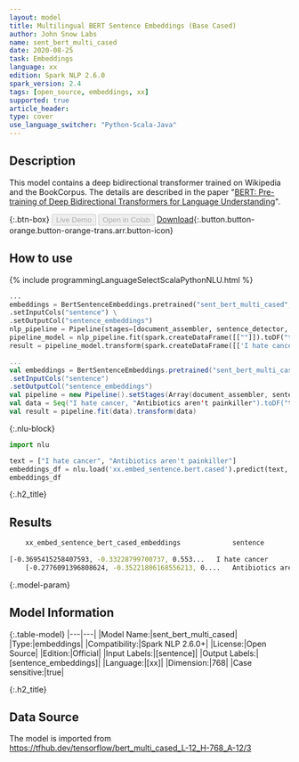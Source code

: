 ```yaml
---
layout: model
title: Multilingual BERT Sentence Embeddings (Base Cased)
author: John Snow Labs
name: sent_bert_multi_cased
date: 2020-08-25
task: Embeddings
language: xx
edition: Spark NLP 2.6.0
spark_version: 2.4
tags: [open_source, embeddings, xx]
supported: true
article_header:
type: cover
use_language_switcher: "Python-Scala-Java"
---
```


## Description
This model contains a deep bidirectional transformer trained on Wikipedia and the BookCorpus. The details are described in the paper "[BERT: Pre-training of Deep Bidirectional Transformers for Language Understanding](https://arxiv.org/abs/1810.04805)".

{:.btn-box}
<button class="button button-orange" disabled>Live Demo</button>
<button class="button button-orange" disabled>Open in Colab</button>
[Download](https://s3.amazonaws.com/auxdata.johnsnowlabs.com/public/models/sent_bert_multi_cased_xx_2.6.0_2.4_1598347692999.zip){:.button.button-orange.button-orange-trans.arr.button-icon}

## How to use

<div class="tabs-box" markdown="1">

{% include programmingLanguageSelectScalaPythonNLU.html %}

```python
...
embeddings = BertSentenceEmbeddings.pretrained("sent_bert_multi_cased", "xx") \
.setInputCols("sentence") \
.setOutputCol("sentence_embeddings")
nlp_pipeline = Pipeline(stages=[document_assembler, sentence_detector, tokenizer, embeddings])
pipeline_model = nlp_pipeline.fit(spark.createDataFrame([[""]]).toDF("text"))
result = pipeline_model.transform(spark.createDataFrame([['I hate cancer', "Antibiotics aren't painkiller"]], ["text"]))
```

```scala
...
val embeddings = BertSentenceEmbeddings.pretrained("sent_bert_multi_cased", "xx")
.setInputCols("sentence")
.setOutputCol("sentence_embeddings")
val pipeline = new Pipeline().setStages(Array(document_assembler, sentence_detector, tokenizer, embeddings))
val data = Seq("I hate cancer, "Antibiotics aren't painkiller").toDF("text")
val result = pipeline.fit(data).transform(data)
```

{:.nlu-block}
```python
import nlu

text = ["I hate cancer", "Antibiotics aren't painkiller"]
embeddings_df = nlu.load('xx.embed_sentence.bert.cased').predict(text, output_level='sentence')
embeddings_df
```

</div>

{:.h2_title}
## Results
```bash
	xx_embed_sentence_bert_cased_embeddings	            sentence
		
[-0.3695415258407593, -0.33228799700737, 0.553... 	I hate cancer
	[-0.2776091396808624, -0.35221806168556213, 0.... 	Antibiotics aren't painkiller
```


{:.model-param}
## Model Information

{:.table-model}
|---|---|
|Model Name:|sent_bert_multi_cased|
|Type:|embeddings|
|Compatibility:|Spark NLP 2.6.0+|
|License:|Open Source|
|Edition:|Official|
|Input Labels:|[sentence]|
|Output Labels:|[sentence_embeddings]|
|Language:|[xx]|
|Dimension:|768|
|Case sensitive:|true|

{:.h2_title}
## Data Source
The model is imported from https://tfhub.dev/tensorflow/bert_multi_cased_L-12_H-768_A-12/3
